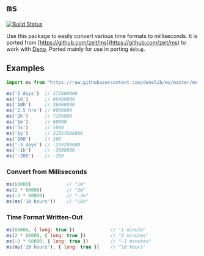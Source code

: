 # `ms`
[![Build Status](https://travis-ci.org/denolib/ms.svg?branch=master)](https://travis-ci.org/denolib/ms)

Use this package to easily convert various time formats to milliseconds.
It is ported from [https://github.com/zeit/ms](https://github.com/zeit/ms) to work with [Deno](https://deno.land). Ported mainly for use in porting `debug`.

## Examples

```js
import ms from "https://raw.githubusercontent.com/denolib/ms/master/ms.ts";

ms('2 days')  // 172800000
ms('1d')      // 86400000
ms('10h')     // 36000000
ms('2.5 hrs') // 9000000
ms('2h')      // 7200000
ms('1m')      // 60000
ms('5s')      // 5000
ms('1y')      // 31557600000
ms('100')     // 100
ms('-3 days') // -259200000
ms('-1h')     // -3600000
ms('-200')    // -200
```

### Convert from Milliseconds

```js
ms(60000)             // "1m"
ms(2 * 60000)         // "2m"
ms(-3 * 60000)        // "-3m"
ms(ms('10 hours'))    // "10h"
```

### Time Format Written-Out

```js
ms(60000, { long: true })             // "1 minute"
ms(2 * 60000, { long: true })         // "2 minutes"
ms(-3 * 60000, { long: true })        // "-3 minutes"
ms(ms('10 hours'), { long: true })    // "10 hours"
```

